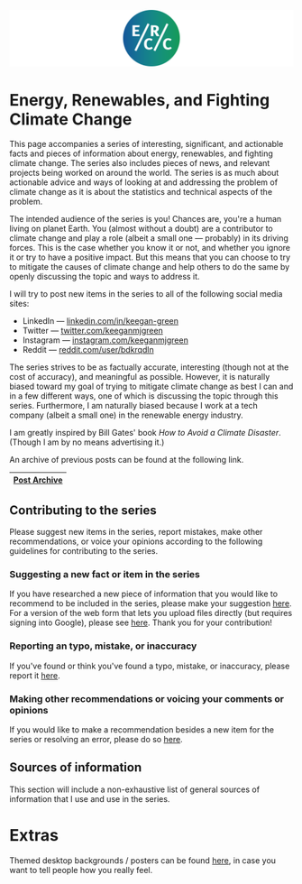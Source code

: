 ![](https://raw.githubusercontent.com/keeganmjgreen/Energy-Renewables-ClimateChange/main/img/logo_circular_banner.png)

# Energy, Renewables, and Fighting Climate Change

This page accompanies a series of interesting, significant, and actionable facts and pieces of information about energy, renewables, and fighting climate change. The series also includes pieces of news, and relevant projects being worked on around the world. The series is as much about actionable advice and ways of looking at and addressing the problem of climate change as it is about the statistics and technical aspects of the problem.

The intended audience of the series is you! Chances are, you're a human living on planet Earth. You (almost without a doubt) are a contributor to climate change and play a role (albeit a small one — probably) in its driving forces. This is the case whether you know it or not, and whether you ignore it or try to have a positive impact. But this means that you can choose to try to mitigate the causes of climate change and help others to do the same by openly discussing the topic and ways to address it.

I will try to post new items in the series to all of the following social media sites:
- LinkedIn — [linkedin.com/in/keegan-green](https://www.linkedin.com/in/keegan-green/)
- Twitter — [twitter.com/keeganmjgreen](https://twitter.com/keeganmjgreen)
- Instagram — [instagram.com/keeganmjgreen](https://www.instagram.com/keeganmjgreen/)
- Reddit — [reddit.com/user/bdkrqdln](https://www.reddit.com/user/bdkrqdln)

The series strives to be as factually accurate, interesting (though not at the cost of accuracy), and meaningful as possible.
However, it is naturally biased toward my goal of trying to mitigate climate change as best I can and in a few different ways, one of which is discussing the topic through this series. Furthermore, I am naturally biased because I work at a tech company (albeit a small one) in the renewable energy industry.

I am greatly inspired by Bill Gates' book *How to Avoid a Climate Disaster*. (Though I am by no means advertising it.)

An archive of previous posts can be found at the following link.

| [**Post Archive**](https://photos.app.goo.gl/wD3Qo23V8P8Yhnq37) |
|-----------------------------------------------------------------|


## Contributing to the series

Please suggest new items in the series, report mistakes, make other recommendations, or voice your opinions according to the following guidelines for contributing to the series.

### Suggesting a new fact or item in the series

If you have researched a new piece of information that you would like to recommend to be included in the series, please make your suggestion [here](https://docs.google.com/forms/d/e/1FAIpQLScummAJARGYv84WedWeWWNLIfoZW3sZHZy-fbDBw3CKPfxbaw/viewform?usp=sf_link). For a version of the web form that lets you upload files directly (but requires signing into Google), please see [here](https://docs.google.com/forms/d/e/1FAIpQLSeob1O6IueywSa-yI1u0FiQciQwEdsu5ssdZut7D60vVd4QgQ/viewform?usp=sf_link). Thank you for your contribution!

### Reporting an typo, mistake, or inaccuracy

If you've found or think you've found a typo, mistake, or inaccuracy, please report it [here](https://docs.google.com/forms/d/e/1FAIpQLScWlokVWNet180dFDHNrSkVYIUc9zNDD0P61xFoY4IlgL3_QA/viewform?usp=sf_link).

### Making other recommendations or voicing your comments or opinions

If you would like to make a recommendation besides a new item for the series or resolving an error, please do so [here](https://docs.google.com/forms/d/e/1FAIpQLSef-LJhqCwuS3EgLuBeDsvV1blIaq9KKAm76jXy92TgKeYONg/viewform?usp=sf_link).


## Sources of information

This section will include a non-exhaustive list of general sources of information that I use and use in the series.

# Extras

Themed desktop backgrounds / posters can be found [here](https://photos.app.goo.gl/PLADhbTQzZXLvDQJ9), in case you want to tell people how you really feel.
